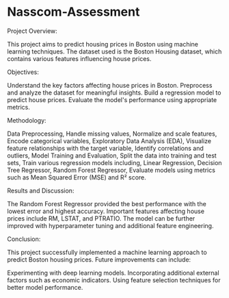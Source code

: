 # Nasscom-Assessment

Project Overview:

This project aims to predict housing prices in Boston using machine learning techniques. The dataset used is the Boston Housing dataset, which contains various features influencing house prices.

Objectives:

Understand the key factors affecting house prices in Boston.
Preprocess and analyze the dataset for meaningful insights.
Build a regression model to predict house prices.
Evaluate the model's performance using appropriate metrics.

Methodology:

Data Preprocessing,
Handle missing values,
Normalize and scale features,
Encode categorical variables,
Exploratory Data Analysis (EDA),
Visualize feature relationships with the target variable,
Identify correlations and outliers,
Model Training and Evaluation,
Split the data into training and test sets,
Train various regression models including,
Linear Regression,
Decision Tree Regressor,
Random Forest Regressor,
Evaluate models using metrics such as Mean Squared Error (MSE) and R² score.

Results and Discussion:

The Random Forest Regressor provided the best performance with the lowest error and highest accuracy.
Important features affecting house prices include RM, LSTAT, and PTRATIO.
The model can be further improved with hyperparameter tuning and additional feature engineering.

Conclusion:

This project successfully implemented a machine learning approach to predict Boston housing prices. Future improvements can include:

Experimenting with deep learning models.
Incorporating additional external factors such as economic indicators.
Using feature selection techniques for better model performance.

